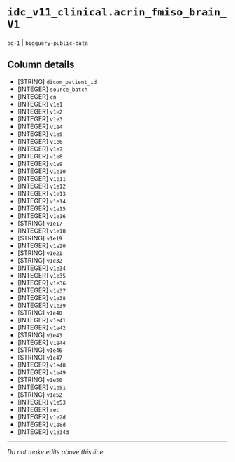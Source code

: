 # `idc_v11_clinical.acrin_fmiso_brain_V1`
`bq-1` | `bigquery-public-data`

## Column details
* [STRING]    `dicom_patient_id`
* [INTEGER]   `source_batch`
* [INTEGER]   `cn`
* [INTEGER]   `v1e1`
* [INTEGER]   `v1e2`
* [INTEGER]   `v1e3`
* [INTEGER]   `v1e4`
* [INTEGER]   `v1e5`
* [INTEGER]   `v1e6`
* [INTEGER]   `v1e7`
* [INTEGER]   `v1e8`
* [INTEGER]   `v1e9`
* [INTEGER]   `v1e10`
* [INTEGER]   `v1e11`
* [INTEGER]   `v1e12`
* [INTEGER]   `v1e13`
* [INTEGER]   `v1e14`
* [INTEGER]   `v1e15`
* [INTEGER]   `v1e16`
* [STRING]    `v1e17`
* [INTEGER]   `v1e18`
* [STRING]    `v1e19`
* [INTEGER]   `v1e20`
* [STRING]    `v1e21`
* [STRING]    `v1e32`
* [INTEGER]   `v1e34`
* [INTEGER]   `v1e35`
* [INTEGER]   `v1e36`
* [INTEGER]   `v1e37`
* [INTEGER]   `v1e38`
* [INTEGER]   `v1e39`
* [STRING]    `v1e40`
* [INTEGER]   `v1e41`
* [INTEGER]   `v1e42`
* [STRING]    `v1e43`
* [INTEGER]   `v1e44`
* [STRING]    `v1e46`
* [STRING]    `v1e47`
* [INTEGER]   `v1e48`
* [INTEGER]   `v1e49`
* [STRING]    `v1e50`
* [INTEGER]   `v1e51`
* [STRING]    `v1e52`
* [INTEGER]   `v1e53`
* [INTEGER]   `rec`
* [INTEGER]   `v1e2d`
* [INTEGER]   `v1e8d`
* [INTEGER]   `v1e34d`

-------------------------------------------------------------------------------
*Do not make edits above this line.*
